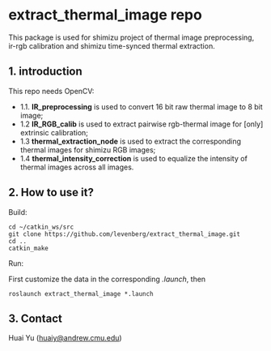 # extract_thermal_image repo
This package is used for shimizu project of thermal image preprocessing, ir-rgb calibration and shimizu time-synced thermal extraction.


## 1. introduction
This repo needs OpenCV:

- 1.1. **IR_preprocessing** is used to convert 16 bit raw thermal image to 8 bit image;
- 1.2 **IR_RGB_calib** is used to extract pairwise rgb-thermal image for [only] extrinsic calibration;
- 1.3 **thermal_extraction_node** is used to extract the corresponding thermal images for shimizu RGB images;
- 1.4 **thermal_intensity_correction** is used to equalize the intensity of thermal images across all images.


## 2. How to use it?
Build:
```
cd ~/catkin_ws/src
git clone https://github.com/levenberg/extract_thermal_image.git
cd ..
catkin_make
```
Run:

First customize the data in the corresponding *.launch*, then
```
roslaunch extract_thermal_image *.launch
``` 
## 3. Contact
Huai Yu (huaiy@andrew.cmu.edu)

